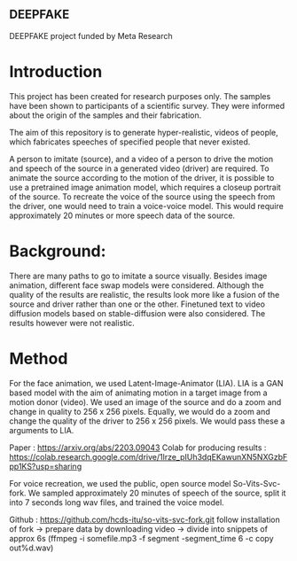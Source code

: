 ## DEEPFAKE
DEEPFAKE project funded by Meta Research

# Introduction
This project has been created for research purposes only. The samples have been shown to participants of a scientific survey. They were informed about the origin of the samples and their fabrication.

The aim of this repository is to generate hyper-realistic, videos of people, which fabricates speeches of specified people that never existed.

A person to imitate (source), and a video of a person to drive the motion and speech of the source in a generated video (driver) are required.
To animate the source according to the motion of the driver, it is possible to use a pretrained image animation model, which requires a closeup portrait of the source.
To recreate the voice of the source using the speech from the driver, one would need to train a voice-voice model. This would require approximately 20 minutes or more speech data of the source.

# Background:
There are many paths to go to imitate a source visually. Besides image animation, different face swap models were considered. Although the quality of the results are realistic, the results look more like a fusion of the source and driver rather than one or the other. 
Finetuned text to video diffusion models based on stable-diffusion were also considered. The results however were not realistic.


# Method

For the face animation, we used Latent-Image-Animator (LIA). LIA is a GAN based model with the aim of animating motion in a target image from a motion donor (video). We used an image of the source and do a zoom and change in quality to 256 x 256 pixels. Equally, we would do a zoom and change the quality of the driver to 256 x 256 pixels. We would pass these a arguments to LIA.

Paper : https://arxiv.org/abs/2203.09043
Colab for producing results : https://colab.research.google.com/drive/1lrze_pIUh3dqEKawunXN5NXGzbFpp1KS?usp=sharing

For voice recreation, we used the public, open source model So-Vits-Svc-fork. We sampled approximately 20 minutes of speech of the source, split it into 7 seconds long wav files, and trained the voice model.

Github : https://github.com/hcds-itu/so-vits-svc-fork.git
follow installation of fork -> prepare data by downloading video -> divide into snippets of approx 6s (ffmpeg -i somefile.mp3 -f segment -segment_time 6 -c copy out%d.wav)

